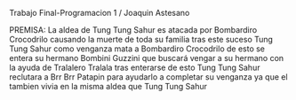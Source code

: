 Trabajo Final-Programacion 1 / Joaquin Astesano

PREMISA: La aldea de Tung Tung Sahur es atacada por Bombardiro Crocodrilo
causando la muerte de toda su familia tras este suceso Tung Tung Sahur
como venganza mata a Bombardiro Crocodrilo de esto se entera su hermano
Bombini Guzzini que buscará vengar a su hermano con la ayuda de Tralalero
Tralala tras enterarse de esto Tung Tung Sahur reclutara a Brr Brr Patapin
para ayudarlo a completar su venganza ya que el tambien vivia en la misma
aldea que Tung Tung Sahur
